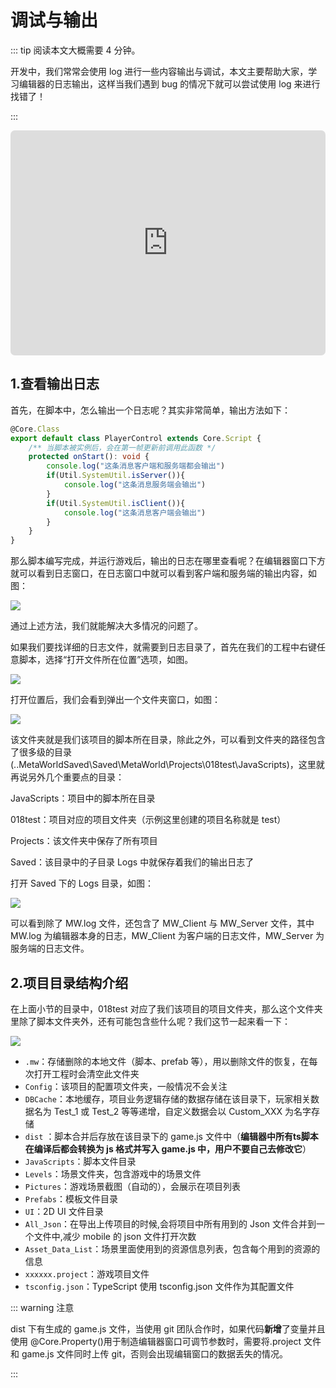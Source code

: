 # 调试与输出

::: tip 阅读本文大概需要 4 分钟。

开发中，我们常常会使用 log 进行一些内容输出与调试，本文主要帮助大家，学习编辑器的日志输出，这样当我们遇到 bug 的情况下就可以尝试使用 log 来进行找错了！

:::

<iframe sandbox="allow-scripts allow-downloads allow-same-origin allow-popups allow-presentation allow-forms" frameborder="0" draggable="false" allowfullscreen="" allow="encrypted-media;" referrerpolicy="" aha-samesite="" class="iframe-loaded" src=" https://player.bilibili.com/player.html?bvid=BV1QM411q7HR&vd_source=c94089b4804c1edb7b67c4629d433f6b" style="border-radius: 7px; width: 100%; height: 360px;"></iframe>

## 1.查看输出日志

首先，在脚本中，怎么输出一个日志呢？其实非常简单，输出方法如下：

``` ts
@Core.Class
export default class PlayerControl extends Core.Script {
    /** 当脚本被实例后，会在第一帧更新前调用此函数 */
    protected onStart(): void {
        console.log("这条消息客户端和服务端都会输出")
        if(Util.SystemUtil.isServer()){
            console.log("这条消息服务端会输出")
        }
        if(Util.SystemUtil.isClient()){
            console.log("这条消息客户端会输出")
        }
    }
}
```

那么脚本编写完成，并运行游戏后，输出的日志在哪里查看呢？在编辑器窗口下方就可以看到日志窗口，在日志窗口中就可以看到客户端和服务端的输出内容，如图：

![](https://wstatic-a1.233leyuan.com/productdocs/static/boxcnSGKRTVw8aU3Sc7jY1mm4Fb.png)

通过上述方法，我们就能解决大多情况的问题了。

如果我们要找详细的日志文件，就需要到日志目录了，首先在我们的工程中右键任意脚本，选择“打开文件所在位置”选项，如图。

![](https://wstatic-a1.233leyuan.com/productdocs/static/boxcnK9H3ZyjwXHKCYgtIsaaIWh.png)

打开位置后，我们会看到弹出一个文件夹窗口，如图：

![](https://wstatic-a1.233leyuan.com/productdocs/static/boxcnSRH2gP9TYzfYedZCuLlcpd.png)

该文件夹就是我们该项目的脚本所在目录，除此之外，可以看到文件夹的路径包含了很多级的目录(..MetaWorldSaved\Saved\MetaWorld\Projects\018test\JavaScripts)，这里就再说另外几个重要点的目录：

JavaScripts：项目中的脚本所在目录

018test：项目对应的项目文件夹（示例这里创建的项目名称就是 test）

Projects：该文件夹中保存了所有项目

Saved：该目录中的子目录 Logs 中就保存着我们的输出日志了

打开 Saved 下的 Logs 目录，如图：

![](https://wstatic-a1.233leyuan.com/productdocs/static/boxcnrewoxiZXofB88z2j8DD3tg.png)

可以看到除了 MW.log 文件，还包含了 MW_Client 与 MW_Server 文件，其中 MW.log 为编辑器本身的日志，MW_Client 为客户端的日志文件，MW_Server 为服务端的日志文件。

## 2.项目目录结构介绍

在上面小节的目录中，018test 对应了我们该项目的项目文件夹，那么这个文件夹里除了脚本文件夹外，还有可能包含些什么呢？我们这节一起来看一下：

![](https://wstatic-a1.233leyuan.com/productdocs/static/boxcn21nAI6JoU8xI9t9mziBWbb.png)

- `.mw`：存储删除的本地文件（脚本、prefab 等），用以删除文件的恢复，在每次打开工程时会清空此文件夹
- `Config`：该项目的配置项文件夹，一般情况不会关注
- `DBCache`：本地缓存，项目业务逻辑存储的数据存储在该目录下，玩家相关数据名为 Test_1 或 Test_2 等等递增，自定义数据会以 Custom_XXX 为名字存储
- `dist` ：脚本合并后存放在该目录下的 game.js 文件中（<strong>编辑器中所有</strong><strong>ts</strong><strong>脚本在编译后都会转换为 js 格式并写入 game.js 中，用户不要自己去修改它</strong>）
- `JavaScripts`：脚本文件目录
- `Levels`：场景文件夹，包含游戏中的场景文件
- `Pictures`：游戏场景截图（自动的），会展示在项目列表
- `Prefabs`：模板文件目录
- `UI`：2D UI 文件目录
- `All_Json`：在导出上传项目的时候,会将项目中所有用到的 Json 文件合并到一个文件中,减少 mobile 的 json 文件打开次数
- `Asset_Data_List`：场景里面使用到的资源信息列表，包含每个用到的资源的信息
- `xxxxxx.project`：游戏项目文件
- `tsconfig.json`：TypeScript 使用 tsconfig.json 文件作为其配置文件

::: warning 注意

dist 下有生成的 game.js 文件，当使用 git 团队合作时，如果代码<strong>新增</strong>了变量并且使用 @Core.Property()用于制造编辑器窗口可调节参数时，需要将.project 文件和 game.js 文件同时上传 git，否则会出现编辑窗口的数据丢失的情况。

:::
